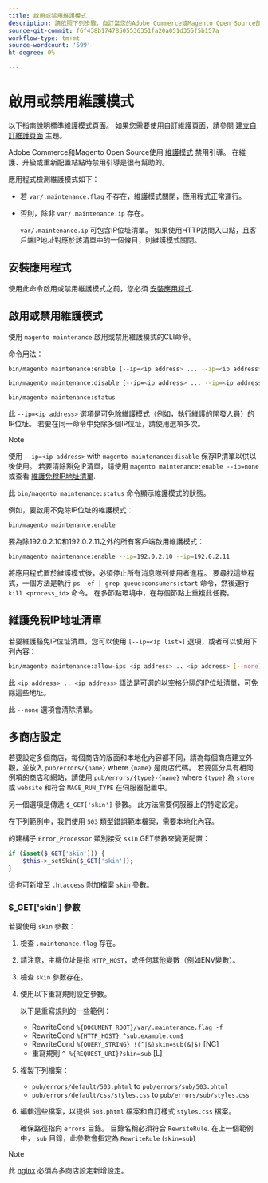 ```yaml
---
title: 啟用或禁用維護模式
description: 請依照下列步驟，自訂當您的Adobe Commerce或Magento Open Source部署因維護而停止時，客戶會看到的內容。
source-git-commit: f6f438b17478505536351fa20a051d355f5b157a
workflow-type: tm+mt
source-wordcount: '599'
ht-degree: 0%

---
```



# 啟用或禁用維護模式

以下指南說明標準維護模式頁面。 如果您需要使用自訂維護頁面，請參閱 [建立自訂維護頁面](../../upgrade/troubleshooting/maintenance-mode-options.md) 主題。

Adobe Commerce和Magento Open Source使用 [維護模式](../../configuration/bootstrap/application-modes.md#maintenance-mode) 禁用引導。 在維護、升級或重新配置站點時禁用引導是很有幫助的。

應用程式檢測維護模式如下：

* 若 `var/.maintenance.flag` 不存在，維護模式關閉，應用程式正常運行。
* 否則，除非 `var/.maintenance.ip` 存在。

   `var/.maintenance.ip` 可包含IP位址清單。 如果使用HTTP訪問入口點，且客戶端IP地址對應於該清單中的一個條目，則維護模式關閉。

## 安裝應用程式

使用此命令啟用或禁用維護模式之前，您必須 [安裝應用程式](../advanced.md).

## 啟用或禁用維護模式

使用 `magento maintenance` 啟用或禁用維護模式的CLI命令。

命令用法：

```bash
bin/magento maintenance:enable [--ip=<ip address> ... --ip=<ip address>] | [ip=none]
```

```bash
bin/magento maintenance:disable [--ip=<ip address> ... --ip=<ip address>] | [ip=none]
```

```bash
bin/magento maintenance:status
```

此 `--ip=<ip address>` 選項是可免除維護模式（例如，執行維護的開發人員）的IP位址。 若要在同一命令中免除多個IP位址，請使用選項多次。

>[!NOTE]
>
>使用 `--ip=<ip address>` with `magento maintenance:disable` 保存IP清單以供以後使用。 若要清除豁免IP清單，請使用 `magento maintenance:enable --ip=none` 或查看 [維護免稅IP地址清單](#maintain-the-list-of-exempt-ip-addresses).

此 `bin/magento maintenance:status` 命令顯示維護模式的狀態。

例如，要啟用不免除IP位址的維護模式：

```bash
bin/magento maintenance:enable
```

要為除192.0.2.10和192.0.2.11之外的所有客戶端啟用維護模式：

```bash
bin/magento maintenance:enable --ip=192.0.2.10 --ip=192.0.2.11
```

將應用程式置於維護模式後，必須停止所有消息隊列使用者進程。
要尋找這些程式，一個方法是執行 `ps -ef | grep queue:consumers:start` 命令，然後運行 `kill <process_id>` 命令。 在多節點環境中，在每個節點上重複此任務。

## 維護免稅IP地址清單

若要維護豁免IP位址清單，您可以使用 `[--ip=<ip list>]` 選項，或者可以使用下列內容：

```bash
bin/magento maintenance:allow-ips <ip address> .. <ip address> [--none]
```

此 `<ip address> .. <ip address>` 語法是可選的以空格分隔的IP位址清單，可免除這些地址。

此 `--none` 選項會清除清單。

## 多商店設定

若要設定多個商店，每個商店的版面和本地化內容都不同，請為每個商店建立外觀，並放入 `pub/errors/{name}` where `{name}` 是商店代碼。 若要區分具有相同例項的商店和網站，請使用 `pub/errors/{type}-{name}` where `{type}` 為 `store` 或 `website` 和符合 `MAGE_RUN_TYPE` 在伺服器配置中。

另一個選項是傳遞 `$_GET['skin']` 參數。 此方法需要伺服器上的特定設定。

在下列範例中，我們使用 `503` 類型錯誤範本檔案，需要本地化內容。

的建構子 `Error_Processor` 類別接受 `skin` GET參數來變更配置：

```php
if (isset($_GET['skin'])) {
    $this->_setSkin($_GET['skin']);
}
```

這也可新增至 `.htaccess` 附加檔案 `skin` 參數。

### $_GET[&#39;skin&#39;] 參數

若要使用 `skin` 參數：

1. 檢查 `.maintenance.flag` 存在。
1. 請注意，主機位址是指 `HTTP_HOST`，或任何其他變數（例如ENV變數）。
1. 檢查 `skin` 參數存在。
1. 使用以下重寫規則設定參數。

   以下是重寫規則的一些範例：

   * RewriteCond `%{DOCUMENT_ROOT}/var/.maintenance.flag -f`
   * RewriteCond `%{HTTP_HOST} ^sub.example.com$`
   * RewriteCond `%{QUERY_STRING} !(^|&)skin=sub(&|$)` [NC]
   * 重寫規則 `^ %{REQUEST_URI}?skin=sub` [L]

1. 複製下列檔案：

   * `pub/errors/default/503.phtml` to `pub/errors/sub/503.phtml`
   * `pub/errors/default/css/styles.css` to `pub/errors/sub/styles.css`

1. 編輯這些檔案，以提供 `503.phtml` 檔案和自訂樣式 `styles.css` 檔案。

   確保路徑指向 `errors` 目錄。 目錄名稱必須符合 `RewriteRule`. 在上一個範例中， `sub` 目錄，此參數會指定為 `RewriteRule` (`skin=sub`)

>[!NOTE]
>
>此 [nginx](../../configuration/multi-sites/ms-nginx.md) 必須為多商店設定新增設定。
